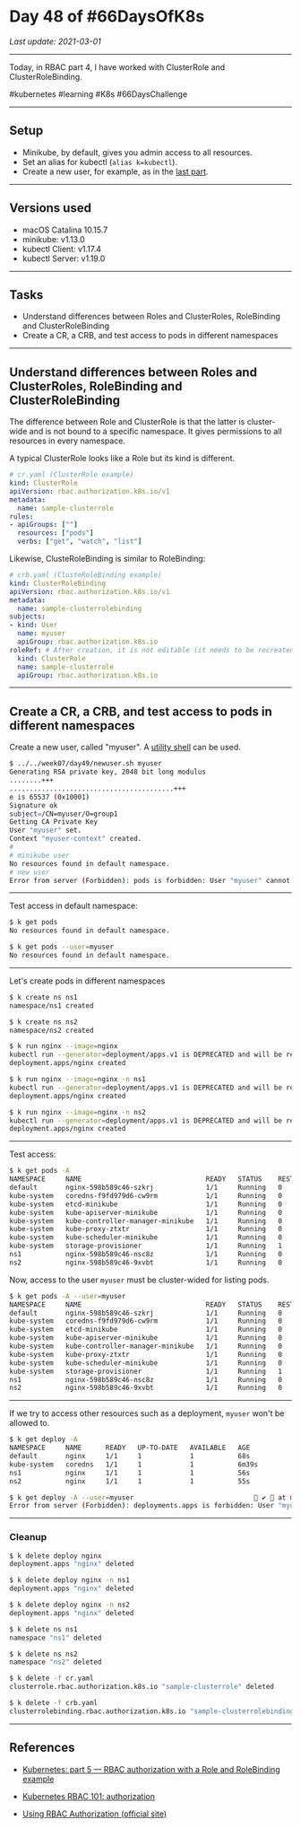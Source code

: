 # Day 48 of #66DaysOfK8s

_Last update: 2021-03-01_

---
Today, in RBAC part 4, I have worked with ClusterRole and ClusterRoleBinding.

#kubernetes #learning #K8s #66DaysChallenge

---

## Setup

* Minikube, by default, gives you admin access to all resources. 
* Set an alias for kubectl (```alias k=kubectl```).
* Create a new user, for example, as in the [last part](../day48).

---

## Versions used

* macOS Catalina 10.15.7
* minikube: v1.13.0
* kubectl Client: v1.17.4
* kubectl Server: v1.19.0

---

## Tasks

* Understand differences between Roles and ClusterRoles, RoleBinding and ClusterRoleBinding
* Create a CR, a CRB, and test access to pods in different namespaces

---

## Understand differences between Roles and ClusterRoles, RoleBinding and ClusterRoleBinding

The difference between Role and ClusterRole is that the latter is cluster-wide and is not bound to a specific namespace. It gives permissions to all resources in every namespace.

A typical ClusterRole looks like a Role but its kind is different.

```yaml
# cr.yaml (ClusterRole example)
kind: ClusterRole
apiVersion: rbac.authorization.k8s.io/v1
metadata:
  name: sample-clusterrole
rules:
- apiGroups: [""]
  resources: ["pods"]
  verbs: ["get", "watch", "list"]
```

Likewise, ClusteRoleBinding is similar to RoleBinding:

```yaml
# crb.yaml (ClusteRoleBinding example)
kind: ClusterRoleBinding
apiVersion: rbac.authorization.k8s.io/v1
metadata:
  name: sample-clusterrolebinding
subjects:
- kind: User
  name: myuser
  apiGroup: rbac.authorization.k8s.io
roleRef: # After creation, it is not editable (it needs to be recreated)
  kind: ClusterRole
  name: sample-clusterrole
  apiGroup: rbac.authorization.k8s.io
```

---

## Create a CR, a CRB, and test access to pods in different namespaces

Create a new user, called "myuser". A [utility shell](../../week07/day49/newuser.sh) can be used. 


```bash
$ ../../week07/day49/newuser.sh myuser
Generating RSA private key, 2048 bit long modulus
........+++
.........................................+++
e is 65537 (0x10001)
Signature ok
subject=/CN=myuser/O=group1
Getting CA Private Key
User "myuser" set.
Context "myuser-context" created.
#
# minikube user
No resources found in default namespace.
# new user
Error from server (Forbidden): pods is forbidden: User "myuser" cannot list resource "pods" in API group "" in the namespace "default"
```

---

Test access in default namespace:

```bash
$ k get pods
No resources found in default namespace.
```

```bash
$ k get pods --user=myuser
No resources found in default namespace.
```

---

Let's create pods in different namespaces

```bash
$ k create ns ns1
namespace/ns1 created
```

```bash
$ k create ns ns2
namespace/ns2 created
```

```bash
$ k run nginx --image=nginx
kubectl run --generator=deployment/apps.v1 is DEPRECATED and will be removed in a future version. Use kubectl run --generator=run-pod/v1 or kubectl create instead.
deployment.apps/nginx created
```

```bash
$ k run nginx --image=nginx -n ns1
kubectl run --generator=deployment/apps.v1 is DEPRECATED and will be removed in a future version. Use kubectl run --generator=run-pod/v1 or kubectl create instead.
deployment.apps/nginx created
```

```bash
$ k run nginx --image=nginx -n ns2
kubectl run --generator=deployment/apps.v1 is DEPRECATED and will be removed in a future version. Use kubectl run --generator=run-pod/v1 or kubectl create instead.
deployment.apps/nginx created
```

---

Test access:

```bash
$ k get pods -A
NAMESPACE     NAME                               READY   STATUS    RESTARTS   AGE
default       nginx-598b589c46-szkrj             1/1     Running   0          46s
kube-system   coredns-f9fd979d6-cw9rm            1/1     Running   0          6m11s
kube-system   etcd-minikube                      1/1     Running   0          6m16s
kube-system   kube-apiserver-minikube            1/1     Running   0          6m16s
kube-system   kube-controller-manager-minikube   1/1     Running   0          6m16s
kube-system   kube-proxy-ztxtr                   1/1     Running   0          6m11s
kube-system   kube-scheduler-minikube            1/1     Running   0          6m16s
kube-system   storage-provisioner                1/1     Running   1          6m16s
ns1           nginx-598b589c46-nsc8z             1/1     Running   0          34s
ns2           nginx-598b589c46-9xvbt             1/1     Running   0          33s
```

Now, access to the user ```myuser``` must be cluster-wided for listing pods.

```bash
$ k get pods -A --user=myuser
NAMESPACE     NAME                               READY   STATUS    RESTARTS   AGE
default       nginx-598b589c46-szkrj             1/1     Running   0          46s
kube-system   coredns-f9fd979d6-cw9rm            1/1     Running   0          6m11s
kube-system   etcd-minikube                      1/1     Running   0          6m16s
kube-system   kube-apiserver-minikube            1/1     Running   0          6m16s
kube-system   kube-controller-manager-minikube   1/1     Running   0          6m16s
kube-system   kube-proxy-ztxtr                   1/1     Running   0          6m11s
kube-system   kube-scheduler-minikube            1/1     Running   0          6m16s
kube-system   storage-provisioner                1/1     Running   1          6m16s
ns1           nginx-598b589c46-nsc8z             1/1     Running   0          34s
ns2           nginx-598b589c46-9xvbt             1/1     Running   0          33s
```

---

If we try to access other resources such as a deployment, ```myuser``` won't be allowed to.

```bash
$ k get deploy -A
NAMESPACE     NAME      READY   UP-TO-DATE   AVAILABLE   AGE
default       nginx     1/1     1            1           68s
kube-system   coredns   1/1     1            1           6m39s
ns1           nginx     1/1     1            1           56s
ns2           nginx     1/1     1            1           55s
```

```bash
$ k get deploy -A --user=myuser                               ✔  at minikube ⎈  at 08:12:59 
Error from server (Forbidden): deployments.apps is forbidden: User "myuser" cannot list resource "deployments" in API group "apps" at the cluster scope
```

---

### Cleanup

```bash
$ k delete deploy nginx
deployment.apps "nginx" deleted
```

```bash
$ k delete deploy nginx -n ns1
deployment.apps "nginx" deleted
```

```bash
$ k delete deploy nginx -n ns2
deployment.apps "nginx" deleted
```

```bash
$ k delete ns ns1
namespace "ns1" deleted
```

```bash
$ k delete ns ns2
namespace "ns2" deleted
```

```bash
$ k delete -f cr.yaml
clusterrole.rbac.authorization.k8s.io "sample-clusterrole" deleted
```

```bash
$ k delete -f crb.yaml
clusterrolebinding.rbac.authorization.k8s.io "sample-clusterrolebinding" deleted
```

---

## References

* [Kubernetes: part 5 — RBAC authorization with a Role and RoleBinding example](https://itnext.io/kubernetes-part-5-rbac-authorization-with-a-role-and-rolebinding-example-765718e94f5a)

* [Kubernetes RBAC 101: authorization](https://www.cncf.io/blog/2020/08/28/kubernetes-rbac-101-authorization/)

* [Using RBAC Authorization (official site)](https://kubernetes.io/docs/reference/access-authn-authz/rbac/)
